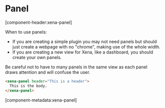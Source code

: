 # Panel

[component-header:xena-panel]

When to use panels:

- If you are creating a simple plugin you may not need panels but should just create a webpage with no "chrome", making use of the whole width.
- If you are creating a new view for Xena, like a dashboard, you should create your own panels.

Be careful not to have to many panels in the same view as each panel draws attention and will confuse the user.

```html preview
<xena-panel header="This is a header">
  This is the body.
</xena-panel>
```

[component-metadata:xena-panel]
